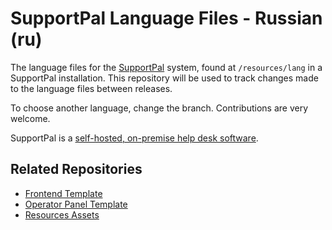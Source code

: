 # SupportPal Language Files - Russian (ru)

The language files for the [SupportPal](https://www.supportpal.com) system, found at `/resources/lang` in a SupportPal installation. This repository will be used to track changes made to the language files between releases.

To choose another language, change the branch. Contributions are very welcome.

SupportPal is a [self-hosted, on-premise help desk software](https://www.supportpal.com).

## Related Repositories

- [Frontend Template](https://github.com/supportpal/frontend-template)
- [Operator Panel Template](https://github.com/supportpal/operator-template)
- [Resources Assets](https://github.com/supportpal/resources-assets)